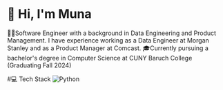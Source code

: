 # 👋 Hi, I'm Muna
👩‍💻Software Engineer with a background in Data Engineering and Product Management. I have experience working as a Data Engineer at Morgan Stanley and as a Product Manager at Comcast. 
🎓Currently pursuing a bachelor's degree in Computer Science at CUNY Baruch College (Graduating Fall 2024)

#💻 Tech Stack
![Python](https://img.shields.io/badge/python-3670A0?style=for-the-badge&logo=python&logoColor=ffdd54)
